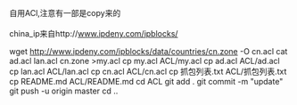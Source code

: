 自用ACl,注意有一部是copy来的<br></br>
china_ip来自http://www.ipdeny.com/ipblocks/


wget http://www.ipdeny.com/ipblocks/data/countries/cn.zone -O cn.acl
cat ad.acl lan.acl cn.zone >my.acl
cp my.acl ACL/my.acl
cp ad.acl ACL/ad.acl
cp lan.acl ACL/lan.acl
cp cn.acl ACL/cn.acl
cp 抓包列表.txt ACL/抓包列表.txt
cp README.md ACL/README.md
cd ACL
git add .
git commit -m "update"
git push -u origin master
cd ..


